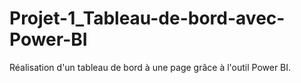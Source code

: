 # Projet-1_Tableau-de-bord-avec-Power-BI
Réalisation d'un tableau de bord à une page grâce à l'outil Power BI.
